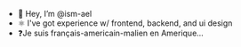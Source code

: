 - 👋 Hey, I’m @ism-ael
- ⚛️ I've got experience w/ frontend, backend, and ui design
- ❓Je suis français-americain-malien en Amerique...

<!---
ism-ael/ism-ael is a ✨ special ✨ repository because its `README.md` (this file) appears on your GitHub profile.
You can click the Preview link to take a look at your changes.
--->
